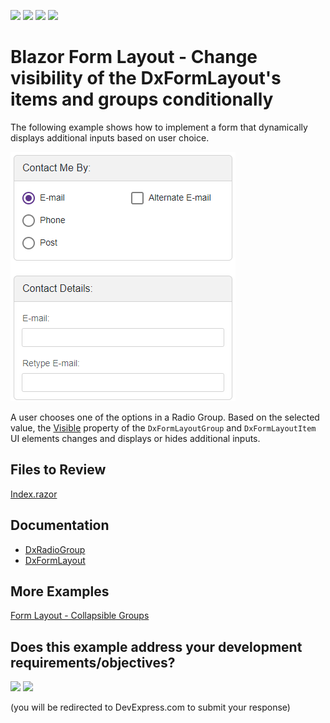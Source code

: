 <!-- default badges list -->
![](https://img.shields.io/endpoint?url=https://codecentral.devexpress.com/api/v1/VersionRange/200242632/23.1.3%2B)
[![](https://img.shields.io/badge/Open_in_DevExpress_Support_Center-FF7200?style=flat-square&logo=DevExpress&logoColor=white)](https://supportcenter.devexpress.com/ticket/details/T803618)
[![](https://img.shields.io/badge/📖_How_to_use_DevExpress_Examples-e9f6fc?style=flat-square)](https://docs.devexpress.com/GeneralInformation/403183)
[![](https://img.shields.io/badge/💬_Leave_Feedback-feecdd?style=flat-square)](#does-this-example-address-your-development-requirementsobjectives)
<!-- default badges end -->

# Blazor Form Layout - Change visibility of the DxFormLayout's items and groups conditionally

The following example shows how to implement a form that dynamically displays additional inputs based on user choice.

![Final Layout](/result.png)

A user chooses one of the options in a Radio Group. Based on the selected value, the [Visible](https://docs.devexpress.com/Blazor/DevExpress.Blazor.Base.FormLayoutItemBase.Visible) property of the `DxFormLayoutGroup` and `DxFormLayoutItem` UI elements changes and displays or hides additional inputs. 

## Files to Review

[Index.razor](./CS/DxFormLayoutSelectionDependentInputs/Pages/Index.razor)

## Documentation

* [DxRadioGroup](https://docs.devexpress.com/Blazor/DevExpress.Blazor.DxRadioGroup-2.ValueChanged)
* [DxFormLayout](https://docs.devexpress.com/Blazor/DevExpress.Blazor.DxFormLayout)

## More Examples

[Form Layout - Collapsible Groups](https://github.com/DevExpress-Examples/blazor-form-layout-collapsible-groups)
<!-- feedback -->
## Does this example address your development requirements/objectives?

[<img src="https://www.devexpress.com/support/examples/i/yes-button.svg"/>](https://www.devexpress.com/support/examples/survey.xml?utm_source=github&utm_campaign=blazor-DxFormLayout-change-items-and-groups-visibility&~~~was_helpful=yes) [<img src="https://www.devexpress.com/support/examples/i/no-button.svg"/>](https://www.devexpress.com/support/examples/survey.xml?utm_source=github&utm_campaign=blazor-DxFormLayout-change-items-and-groups-visibility&~~~was_helpful=no)

(you will be redirected to DevExpress.com to submit your response)
<!-- feedback end -->
